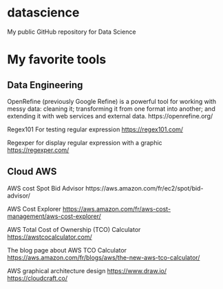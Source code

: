 # datascience
My public GitHub repository for Data Science


<h1>My favorite tools</h1>


<h2>Data Engineering</h2>
OpenRefine (previously Google Refine) is a powerful tool for working with messy data: cleaning it; transforming it from one format into another; and extending it with web services and external data.
https://openrefine.org/


Regex101 For testing regular expression
https://regex101.com/

Regexper for display regular expression with a graphic
https://regexper.com/



<h2>Cloud AWS</h2>
AWS cost Spot Bid Advisor
https://aws.amazon.com/fr/ec2/spot/bid-advisor/


AWS Cost Explorer
https://aws.amazon.com/fr/aws-cost-management/aws-cost-explorer/

AWS Total Cost of Ownership (TCO) Calculator 
https://awstcocalculator.com/

The blog page about AWS TCO Calculator
https://aws.amazon.com/fr/blogs/aws/the-new-aws-tco-calculator/

AWS graphical architecture design
https://www.draw.io/
https://cloudcraft.co/

